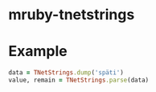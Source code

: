 # mruby-tnetstrings

Example
=======

```ruby
data = TNetStrings.dump('späti')
value, remain = TNetStrings.parse(data)
```
